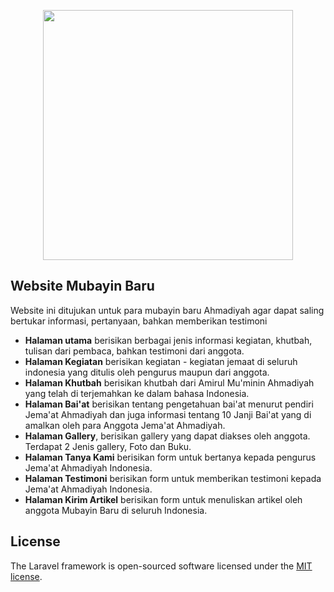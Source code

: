 <p align="center"><img src="https://gitlab.dcidn.com/bayu/mubayin/-/blob/master/public/images/favicon.png" width="400"></p>

<p align="center">
<!-- <a href="https://travis-ci.org/laravel/framework"><img src="https://travis-ci.org/laravel/framework.svg" alt="Build Status"></a>
<a href="https://packagist.org/packages/laravel/framework"><img src="https://poser.pugx.org/laravel/framework/d/total.svg" alt="Total Downloads"></a>
<a href="https://packagist.org/packages/laravel/framework"><img src="https://poser.pugx.org/laravel/framework/v/stable.svg" alt="Latest Stable Version"></a>
<a href="https://packagist.org/packages/laravel/framework"><img src="https://poser.pugx.org/laravel/framework/license.svg" alt="License"></a> -->
</p>

## Website Mubayin Baru

Website ini ditujukan untuk para mubayin baru Ahmadiyah agar dapat saling bertukar informasi, pertanyaan, bahkan memberikan testimoni

- <b>Halaman utama</b> berisikan berbagai jenis informasi kegiatan, khutbah, tulisan dari pembaca, bahkan testimoni dari anggota.
- <b>Halaman Kegiatan</b> berisikan kegiatan - kegiatan jemaat di seluruh indonesia yang ditulis oleh pengurus maupun dari anggota.
- <b>Halaman Khutbah</b> berisikan khutbah dari Amirul Mu'minin Ahmadiyah yang telah di terjemahkan ke dalam bahasa Indonesia.
- <b>Halaman Bai'at</b> berisikan tentang pengetahuan bai'at menurut pendiri Jema'at Ahmadiyah dan juga informasi tentang 10 Janji Bai'at yang di amalkan oleh para Anggota Jema'at Ahmadiyah.
- <b>Halaman Gallery</b>, berisikan gallery yang dapat diakses oleh anggota. Terdapat 2 Jenis gallery, Foto dan Buku.
- <b>Halaman Tanya Kami</b> berisikan form untuk bertanya kepada pengurus Jema'at Ahmadiyah Indonesia.
- <b>Halaman Testimoni</b> berisikan form untuk memberikan testimoni kepada Jema'at Ahmadiyah Indonesia.
- <b>Halaman Kirim Artikel</b> berisikan form untuk menuliskan artikel oleh anggota Mubayin Baru di seluruh Indonesia.

## License

The Laravel framework is open-sourced software licensed under the [MIT license](https://opensource.org/licenses/MIT).
